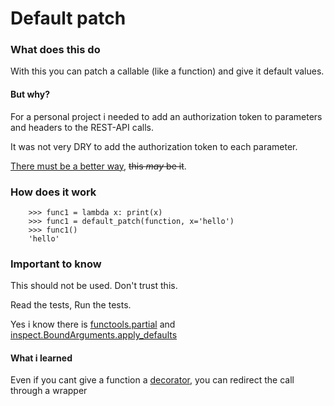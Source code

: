 # Default patch
### What does this do
With this you can patch a callable (like a function) and give it default values.

#### But why?

For a personal project i needed to add an authorization token to parameters and headers to the REST-API calls.

It was not very DRY to add the authorization token to each parameter.

[There must be a better way](https://twitter.com/raymondh), ~~this _may_ be it~~.

### How does it work


``` 
    >>> func1 = lambda x: print(x)
    >>> func1 = default_patch(function, x='hello')
    >>> func1()
    'hello'
```

### Important to know
This should not be used. Don't trust this.

Read the tests, Run the tests.

Yes i know there is [functools.partial](https://docs.python.org/3/library/functools.html#functools.partial) and [inspect.BoundArguments.apply_defaults](https://docs.python.org/3/library/inspect.html#inspect.BoundArguments.apply_defaults)

#### What i learned
Even if you cant give a function a [decorator](https://wiki.python.org/moin/PythonDecorators), you can redirect the call through a wrapper